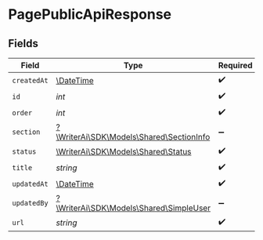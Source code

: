 # PagePublicApiResponse


## Fields

| Field                                                                          | Type                                                                           | Required                                                                       | Description                                                                    |
| ------------------------------------------------------------------------------ | ------------------------------------------------------------------------------ | ------------------------------------------------------------------------------ | ------------------------------------------------------------------------------ |
| `createdAt`                                                                    | [\DateTime](https://www.php.net/manual/en/class.datetime.php)                  | :heavy_check_mark:                                                             | N/A                                                                            |
| `id`                                                                           | *int*                                                                          | :heavy_check_mark:                                                             | N/A                                                                            |
| `order`                                                                        | *int*                                                                          | :heavy_check_mark:                                                             | N/A                                                                            |
| `section`                                                                      | [?\WriterAi\SDK\Models\Shared\SectionInfo](../../models/shared/SectionInfo.md) | :heavy_minus_sign:                                                             | N/A                                                                            |
| `status`                                                                       | [\WriterAi\SDK\Models\Shared\Status](../../models/shared/Status.md)            | :heavy_check_mark:                                                             | N/A                                                                            |
| `title`                                                                        | *string*                                                                       | :heavy_check_mark:                                                             | N/A                                                                            |
| `updatedAt`                                                                    | [\DateTime](https://www.php.net/manual/en/class.datetime.php)                  | :heavy_check_mark:                                                             | N/A                                                                            |
| `updatedBy`                                                                    | [?\WriterAi\SDK\Models\Shared\SimpleUser](../../models/shared/SimpleUser.md)   | :heavy_minus_sign:                                                             | N/A                                                                            |
| `url`                                                                          | *string*                                                                       | :heavy_check_mark:                                                             | N/A                                                                            |